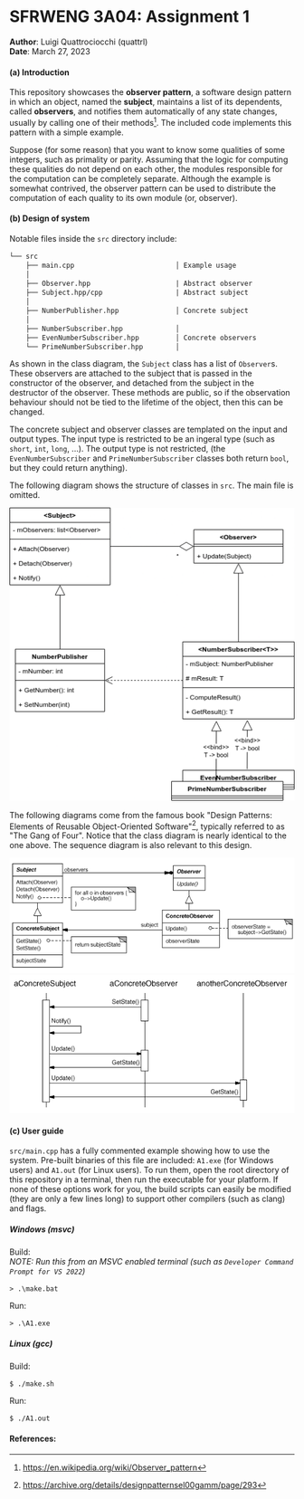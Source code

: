 <!-- <style> -->
<!-- .markdown-body { -->
<!--     font-family: "Helvetica"; -->
<!-- } -->
<!-- .markdown-body code { -->
<!--     font-family: "Iosevka Extended"; -->
<!-- } -->
<!-- </style> -->

# SFRWENG 3A04: Assignment 1
**Author**: Luigi Quattrociocchi (quattrl)  
**Date**: March 27, 2023  


#### (a) Introduction
This repository showcases the **observer pattern**, a software design pattern in which an object, named the **subject**, maintains a list of its dependents, called **observers**, and notifies them automatically of any state changes, usually by calling one of their methods[^1]. The included code implements this pattern with a simple example.

Suppose (for some reason) that you want to know some qualities of some integers, such as primality or parity. Assuming that the logic for computing these qualities do not depend on each other, the modules responsible for the computation can be completely separate. Although the example is somewhat contrived, the observer pattern can be used to distribute the computation of each quality to its own module (or, observer).

#### (b) Design of system

Notable files inside the `src` directory include:
```
└── src
    ├── main.cpp                         │ Example usage
    │
    ├── Observer.hpp                     | Abstract observer
    ├── Subject.hpp/cpp                  | Abstract subject
    │
    ├── NumberPublisher.hpp              │ Concrete subject
    │
    ├── NumberSubscriber.hpp             │
    ├── EvenNumberSubscriber.hpp         │ Concrete observers
    └── PrimeNumberSubscriber.hpp        │
```

As shown in the class diagram, the `Subject` class has a list of `Observer`s. These observers are attached to the subject that is passed in the constructor of the observer, and detached from the subject in the destructor of the observer. These methods are public, so if the observation behaviour should not be tied to the lifetime of the object, then this can be changed.

The concrete subject and observer classes are templated on the input and output types. The input type is restricted to be an ingeral type (such as `short`, `int`, `long`, ...). The output type is not restricted, (the `EvenNumberSubscriber` and `PrimeNumberSubscriber` classes both return `bool`, but they could return anything).

The following diagram shows the structure of classes in `src`. The main file is omitted.

![UML Class Diagram](assets/class_diagram.png)

The following diagrams come from the famous book "Design Patterns: Elements of Reusable Object-Oriented Software"[^2], typically referred to as "The Gang of Four". Notice that the class diagram is nearly identical to the one above. The sequence diagram is also relevant to this design.

![gof uml](assets/observer_pattern.gif)
![gof sequence](assets/observersequence.gif)

#### (c\) User guide

`src/main.cpp` has a fully commented example showing how to use the system. Pre-built binaries of this file are included: `A1.exe` (for Windows users) and `A1.out` (for Linux users). To run them, open the root directory of this repository in a terminal, then run the executable for your platform. If none of these options work for you, the build scripts can easily be modified (they are only a few lines long) to support other compilers (such as clang) and flags.

##### Windows (msvc)

Build:  
*NOTE: Run this from an MSVC enabled terminal (such as `Developer Command Prompt for VS 2022`)*
```console
> .\make.bat
```
Run:
```console
> .\A1.exe
```

##### Linux (gcc)

Build:
```console
$ ./make.sh
```
Run:
```console
$ ./A1.out
```

#### References:
[^1]: https://en.wikipedia.org/wiki/Observer_pattern
[^2]: https://archive.org/details/designpatternsel00gamm/page/293
